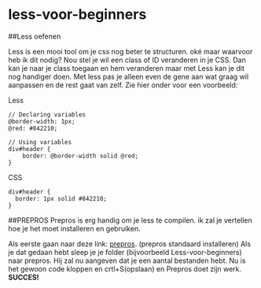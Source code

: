 # less-voor-beginners
##Less oefenen

Less is een mooi tool om je css nog beter te structuren. oké maar waarvoor heb ik dit nodig? Nou stel je wil een class of ID veranderen in je CSS. Dan kan je naar je class toegaan en hem veranderen maar met Less kan je dit nog handiger doen. Met less pas je alleen even de gene aan wat graag wil aanpassen en de rest gaat van zelf. Zie hier onder voor een voorbeeld:

Less
```
// Declaring variables
@border-width: 1px;
@red: #842210;

// Using variables
div#header {
    border: @border-width solid @red;
} 
```
CSS
```
div#header {
  border: 1px solid #842210;
}
```
##PREPROS
Prepros is erg handig om je less te compilen. ik zal je vertellen hoe je het moet installeren en gebruiken.

Als eerste gaan naar deze link: [prepros](https://prepros.io/). (prepros standaard installeren)
Als je dat gedaan hebt sleep je je folder (bijvoorbeeld Less-voor-beginners) naar prepros. Hij zal nu aangeven dat je een aantal bestanden hebt.
Nu is het gewoon code kloppen en crtl+S(opslaan) en Prepros doet zijn werk. **SUCCES!**
